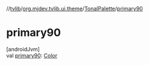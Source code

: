 //[tvlib](../../../index.md)/[org.mjdev.tvlib.ui.theme](../index.md)/[TonalPalette](index.md)/[primary90](primary90.md)

# primary90

[androidJvm]\
val [primary90](primary90.md): [Color](https://developer.android.com/reference/kotlin/androidx/compose/ui/graphics/Color.html)
